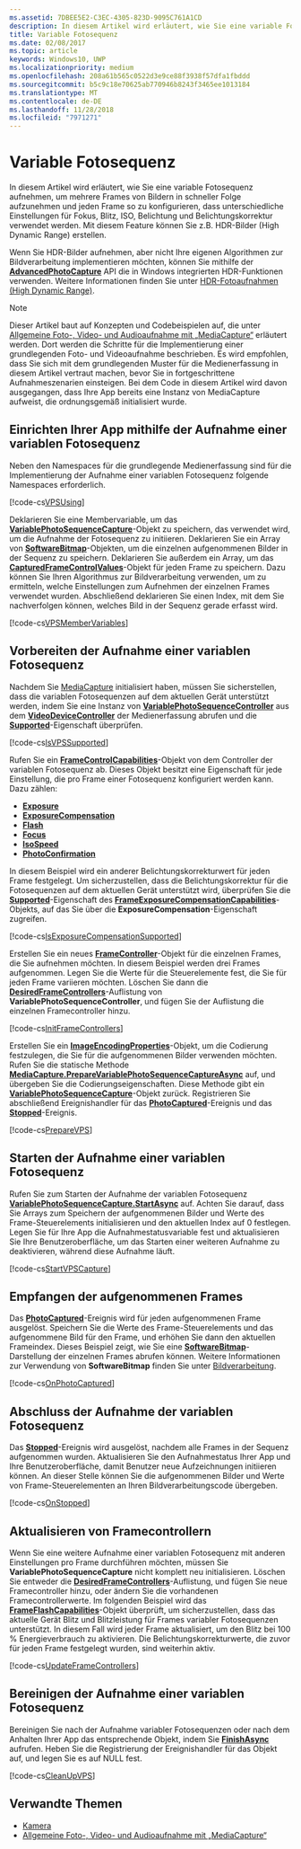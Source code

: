 ```yaml
---
ms.assetid: 7DBEE5E2-C3EC-4305-823D-9095C761A1CD
description: In diesem Artikel wird erläutert, wie Sie eine variable Fotosequenz aufnehmen, um mehrere Frames von Bildern in schneller Folge aufzunehmen und jeden Frame so zu konfigurieren, dass unterschiedliche Einstellungen für Fokus, Blitz, ISO, Belichtung und Belichtungskorrektur verwendet werden.
title: Variable Fotosequenz
ms.date: 02/08/2017
ms.topic: article
keywords: Windows10, UWP
ms.localizationpriority: medium
ms.openlocfilehash: 208a61b565c0522d3e9ce88f3938f57dfa1fbddd
ms.sourcegitcommit: b5c9c18e70625ab770946b8243f3465ee1013184
ms.translationtype: MT
ms.contentlocale: de-DE
ms.lasthandoff: 11/28/2018
ms.locfileid: "7971271"
---
```

# <a name="variable-photo-sequence"></a>Variable Fotosequenz



In diesem Artikel wird erläutert, wie Sie eine variable Fotosequenz aufnehmen, um mehrere Frames von Bildern in schneller Folge aufzunehmen und jeden Frame so zu konfigurieren, dass unterschiedliche Einstellungen für Fokus, Blitz, ISO, Belichtung und Belichtungskorrektur verwendet werden. Mit diesem Feature können Sie z.B. HDR-Bilder (High Dynamic Range) erstellen.

Wenn Sie HDR-Bilder aufnehmen, aber nicht Ihre eigenen Algorithmen zur Bildverarbeitung implementieren möchten, können Sie mithilfe der [**AdvancedPhotoCapture**](https://msdn.microsoft.com/library/windows/apps/mt181386) API die in Windows integrierten HDR-Funktionen verwenden. Weitere Informationen finden Sie unter [HDR-Fotoaufnahmen (High Dynamic Range)](high-dynamic-range-hdr-photo-capture.md).

> [!NOTE] 
> Dieser Artikel baut auf Konzepten und Codebeispielen auf, die unter [Allgemeine Foto-, Video- und Audioaufnahme mit „MediaCapture“](basic-photo-video-and-audio-capture-with-MediaCapture.md) erläutert werden. Dort werden die Schritte für die Implementierung einer grundlegenden Foto- und Videoaufnahme beschrieben. Es wird empfohlen, dass Sie sich mit dem grundlegenden Muster für die Medienerfassung in diesem Artikel vertraut machen, bevor Sie in fortgeschrittene Aufnahmeszenarien einsteigen. Bei dem Code in diesem Artikel wird davon ausgegangen, dass Ihre App bereits eine Instanz von MediaCapture aufweist, die ordnungsgemäß initialisiert wurde.

## <a name="set-up-your-app-to-use-variable-photo-sequence-capture"></a>Einrichten Ihrer App mithilfe der Aufnahme einer variablen Fotosequenz

Neben den Namespaces für die grundlegende Medienerfassung sind für die Implementierung der Aufnahme einer variablen Fotosequenz folgende Namespaces erforderlich.

[!code-cs[VPSUsing](./code/BasicMediaCaptureWin10/cs/MainPage.xaml.cs#SnippetVPSUsing)]

Deklarieren Sie eine Membervariable, um das [**VariablePhotoSequenceCapture**](https://msdn.microsoft.com/library/windows/apps/dn652564)-Objekt zu speichern, das verwendet wird, um die Aufnahme der Fotosequenz zu initiieren. Deklarieren Sie ein Array von [**SoftwareBitmap**](https://msdn.microsoft.com/library/windows/apps/dn887358)-Objekten, um die einzelnen aufgenommenen Bilder in der Sequenz zu speichern. Deklarieren Sie außerdem ein Array, um das [**CapturedFrameControlValues**](https://msdn.microsoft.com/library/windows/apps/dn608020)-Objekt für jeden Frame zu speichern. Dazu können Sie Ihren Algorithmus zur Bildverarbeitung verwenden, um zu ermitteln, welche Einstellungen zum Aufnehmen der einzelnen Frames verwendet wurden. Abschließend deklarieren Sie einen Index, mit dem Sie nachverfolgen können, welches Bild in der Sequenz gerade erfasst wird.

[!code-cs[VPSMemberVariables](./code/BasicMediaCaptureWin10/cs/MainPage.xaml.cs#SnippetVPSMemberVariables)]

## <a name="prepare-the-variable-photo-sequence-capture"></a>Vorbereiten der Aufnahme einer variablen Fotosequenz

Nachdem Sie [MediaCapture](capture-photos-and-video-with-mediacapture.md) initialisiert haben, müssen Sie sicherstellen, dass die variablen Fotosequenzen auf dem aktuellen Gerät unterstützt werden, indem Sie eine Instanz von [**VariablePhotoSequenceController**](https://msdn.microsoft.com/library/windows/apps/dn640573) aus dem [**VideoDeviceController**](https://msdn.microsoft.com/library/windows/apps/br226825) der Medienerfassung abrufen und die [**Supported**](https://msdn.microsoft.com/library/windows/apps/dn640580)-Eigenschaft überprüfen.

[!code-cs[IsVPSSupported](./code/BasicMediaCaptureWin10/cs/MainPage.xaml.cs#SnippetIsVPSSupported)]

Rufen Sie ein [**FrameControlCapabilities**](https://msdn.microsoft.com/library/windows/apps/dn652548)-Objekt von dem Controller der variablen Fotosequenz ab. Dieses Objekt besitzt eine Eigenschaft für jede Einstellung, die pro Frame einer Fotosequenz konfiguriert werden kann. Dazu zählen:

-   [**Exposure**](https://msdn.microsoft.com/library/windows/apps/dn652552)
-   [**ExposureCompensation**](https://msdn.microsoft.com/library/windows/apps/dn652560)
-   [**Flash**](https://msdn.microsoft.com/library/windows/apps/dn652566)
-   [**Focus**](https://msdn.microsoft.com/library/windows/apps/dn652570)
-   [**IsoSpeed**](https://msdn.microsoft.com/library/windows/apps/dn652574)
-   [**PhotoConfirmation**](https://msdn.microsoft.com/library/windows/apps/dn652578)

In diesem Beispiel wird ein anderer Belichtungskorrekturwert für jeden Frame festgelegt. Um sicherzustellen, dass die Belichtungskorrektur für die Fotosequenzen auf dem aktuellen Gerät unterstützt wird, überprüfen Sie die [**Supported**](https://msdn.microsoft.com/library/windows/apps/dn278905)-Eigenschaft des [**FrameExposureCompensationCapabilities**](https://msdn.microsoft.com/library/windows/apps/dn652628)-Objekts, auf das Sie über die **ExposureCompensation**-Eigenschaft zugreifen.

[!code-cs[IsExposureCompensationSupported](./code/BasicMediaCaptureWin10/cs/MainPage.xaml.cs#SnippetIsExposureCompensationSupported)]

Erstellen Sie ein neues [**FrameController**](https://msdn.microsoft.com/library/windows/apps/dn652582)-Objekt für die einzelnen Frames, die Sie aufnehmen möchten. In diesem Beispiel werden drei Frames aufgenommen. Legen Sie die Werte für die Steuerelemente fest, die Sie für jeden Frame variieren möchten. Löschen Sie dann die [**DesiredFrameControllers**](https://msdn.microsoft.com/library/windows/apps/dn640574)-Auflistung von **VariablePhotoSequenceController**, und fügen Sie der Auflistung die einzelnen Framecontroller hinzu.

[!code-cs[InitFrameControllers](./code/BasicMediaCaptureWin10/cs/MainPage.xaml.cs#SnippetInitFrameControllers)]

Erstellen Sie ein [**ImageEncodingProperties**](https://msdn.microsoft.com/library/windows/apps/hh700993)-Objekt, um die Codierung festzulegen, die Sie für die aufgenommenen Bilder verwenden möchten. Rufen Sie die statische Methode [**MediaCapture.PrepareVariablePhotoSequenceCaptureAsync**](https://msdn.microsoft.com/library/windows/apps/dn608097) auf, und übergeben Sie die Codierungseigenschaften. Diese Methode gibt ein [**VariablePhotoSequenceCapture**](https://msdn.microsoft.com/library/windows/apps/dn652564)-Objekt zurück. Registrieren Sie abschließend Ereignishandler für das [**PhotoCaptured**](https://msdn.microsoft.com/library/windows/apps/dn652573)-Ereignis und das [**Stopped**](https://msdn.microsoft.com/library/windows/apps/dn652585)-Ereignis.

[!code-cs[PrepareVPS](./code/BasicMediaCaptureWin10/cs/MainPage.xaml.cs#SnippetPrepareVPS)]

## <a name="start-the-variable-photo-sequence-capture"></a>Starten der Aufnahme einer variablen Fotosequenz

Rufen Sie zum Starten der Aufnahme der variablen Fotosequenz [**VariablePhotoSequenceCapture.StartAsync**](https://msdn.microsoft.com/library/windows/apps/dn652577) auf. Achten Sie darauf, dass Sie Arrays zum Speichern der aufgenommenen Bilder und Werte des Frame-Steuerelements initialisieren und den aktuellen Index auf 0 festlegen. Legen Sie für Ihre App die Aufnahmestatusvariable fest und aktualisieren Sie Ihre Benutzeroberfläche, um das Starten einer weiteren Aufnahme zu deaktivieren, während diese Aufnahme läuft.

[!code-cs[StartVPSCapture](./code/BasicMediaCaptureWin10/cs/MainPage.xaml.cs#SnippetStartVPSCapture)]

## <a name="receive-the-captured-frames"></a>Empfangen der aufgenommenen Frames

Das [**PhotoCaptured**](https://msdn.microsoft.com/library/windows/apps/dn652573)-Ereignis wird für jeden aufgenommenen Frame ausgelöst. Speichern Sie die Werte des Frame-Steuerelements und das aufgenommene Bild für den Frame, und erhöhen Sie dann den aktuellen Frameindex. Dieses Beispiel zeigt, wie Sie eine [**SoftwareBitmap**](https://msdn.microsoft.com/library/windows/apps/dn887358)-Darstellung der einzelnen Frames abrufen können. Weitere Informationen zur Verwendung von **SoftwareBitmap** finden Sie unter [Bildverarbeitung](imaging.md).

[!code-cs[OnPhotoCaptured](./code/BasicMediaCaptureWin10/cs/MainPage.xaml.cs#SnippetOnPhotoCaptured)]

## <a name="handle-the-completion-of-the-variable-photo-sequence-capture"></a>Abschluss der Aufnahme der variablen Fotosequenz

Das [**Stopped**](https://msdn.microsoft.com/library/windows/apps/dn652585)-Ereignis wird ausgelöst, nachdem alle Frames in der Sequenz aufgenommen wurden. Aktualisieren Sie den Aufnahmestatus Ihrer App und Ihre Benutzeroberfläche, damit Benutzer neue Aufzeichnungen initiieren können. An dieser Stelle können Sie die aufgenommenen Bilder und Werte von Frame-Steuerelementen an Ihren Bildverarbeitungscode übergeben.

[!code-cs[OnStopped](./code/BasicMediaCaptureWin10/cs/MainPage.xaml.cs#SnippetOnStopped)]

## <a name="update-frame-controllers"></a>Aktualisieren von Framecontrollern

Wenn Sie eine weitere Aufnahme einer variablen Fotosequenz mit anderen Einstellungen pro Frame durchführen möchten, müssen Sie **VariablePhotoSequenceCapture** nicht komplett neu initialisieren. Löschen Sie entweder die [**DesiredFrameControllers**](https://msdn.microsoft.com/library/windows/apps/dn640574)-Auflistung, und fügen Sie neue Framecontroller hinzu, oder ändern Sie die vorhandenen Framecontrollerwerte. Im folgenden Beispiel wird das [**FrameFlashCapabilities**](https://msdn.microsoft.com/library/windows/apps/dn652657)-Objekt überprüft, um sicherzustellen, dass das aktuelle Gerät Blitz und Blitzleistung für Frames variabler Fotosequenzen unterstützt. In diesem Fall wird jeder Frame aktualisiert, um den Blitz bei 100 % Energieverbrauch zu aktivieren. Die Belichtungskorrekturwerte, die zuvor für jeden Frame festgelegt wurden, sind weiterhin aktiv.

[!code-cs[UpdateFrameControllers](./code/BasicMediaCaptureWin10/cs/MainPage.xaml.cs#SnippetUpdateFrameControllers)]

## <a name="clean-up-the-variable-photo-sequence-capture"></a>Bereinigen der Aufnahme einer variablen Fotosequenz

Bereinigen Sie nach der Aufnahme variabler Fotosequenzen oder nach dem Anhalten Ihrer App das entsprechende Objekt, indem Sie [**FinishAsync**](https://msdn.microsoft.com/library/windows/apps/dn652569) aufrufen. Heben Sie die Registrierung der Ereignishandler für das Objekt auf, und legen Sie es auf NULL fest.

[!code-cs[CleanUpVPS](./code/BasicMediaCaptureWin10/cs/MainPage.xaml.cs#SnippetCleanUpVPS)]

## <a name="related-topics"></a>Verwandte Themen

* [Kamera](camera.md)
* [Allgemeine Foto-, Video- und Audioaufnahme mit „MediaCapture“](basic-photo-video-and-audio-capture-with-MediaCapture.md)
 

 




